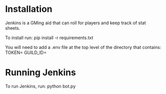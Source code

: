 # Installation

Jenkins is a GMing aid that can roll for players and keep track of stat sheets.

To install run:
pip install -r requirements.txt

You will need to add a .env file at the top level of the directory that contains:
TOKEN=<Your Bot Token>
GUILD_ID=<Your Discord Server ID>

# Running Jenkins
To run Jenkins, run:
python bot.py